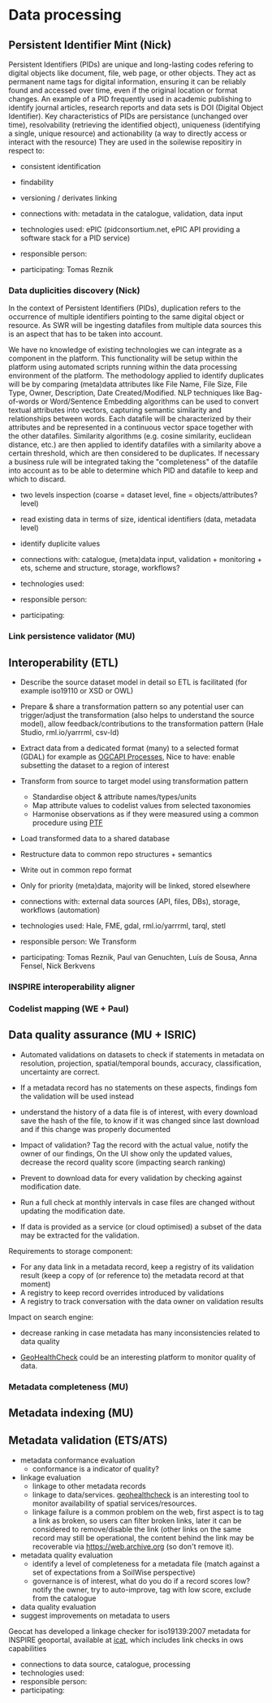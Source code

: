 # Data processing

## Persistent Identifier Mint (Nick)

Persistent Identifiers (PIDs) are unique and long-lasting codes refering to digital objects like  document, file, 
web page, or other objects. They act as permanent name tags for digital information, ensuring it can be reliably found 
and accessed over time, even if the original location or format changes. An example of a PID frequently used in 
academic publishing to identify journal articles, research reports and data sets is DOI (Digital Object Identifier).
Key characteristics of PIDs are persistance (unchanged over time), resolvability (retrieving the identified object), 
uniqueness (identifying a single, unique resource) and actionability (a way to directly access or interact with the resource)
They are used in the soilewise repositiry in respect to:

- consistent identification
- findability
- versioning / derivates linking

- connections with: metadata in the catalogue, validation, data input
- technologies used: ePIC (pidconsortium.net, ePIC API providing a software stack for a PID service)
- responsible person:
- participating: Tomas Reznik

### Data duplicities discovery (Nick)

In the context of Persistent Identifiers (PIDs), duplication refers to the occurrence of multiple identifiers 
pointing to the same digital object or resource. As SWR will be ingesting datafiles from multiple data sources 
this is an aspect that has to be taken into account. 

We have no knowledge of existing technologies we can integrate as a component in the platform. This functionality will be 
setup within the platform using automated scripts running within the data processing environment of the platform. 
The methodology applied to identify duplicates will be by comparing (meta)data attributes like 
File Name, File Size, File Type, Owner, Description, Date Created/Modified. 
NLP techniques like Bag-of-words or Word/Sentence Embedding algorithms can be used to convert textual attributes into vectors, 
capturing semantic similarity and relationships between words. Each datafile will be characterized by their attributes 
and be represented in a continuous vector space together with the other datafiles. Similarity algorithms 
(e.g. cosine similarity, euclidean distance, etc.) are then applied 
to identify datafiles with a similarity above a certain threshold, which are then considered to be duplicates.
If necessary a business rule will be integrated taking the "completeness" of the datafile into account as to be able 
to determine which PID and datafile to keep and which to discard.

- two levels inspection (coarse = dataset level, fine = objects/attributes? level)
- read existing data in terms of size, identical identifiers (data, metadata level)
- identify duplicite values

- connections with: catalogue, (meta)data input, validation + monitoring + ets, scheme and structure, storage, workflows?
- technologies used:
- responsible person:
- participating:

### Link persistence validator (MU)

## Interoperability (ETL)

- Describe the source dataset model in detail so ETL is facilitated (for example iso19110 or XSD or OWL)
- Prepare & share a transformation pattern so any potential user can trigger/adjust the transformation (also helps to understand the source model), allow feedback/contributions to the transformation pattern (Hale Studio, rml.io/yarrrml, csv-ld)
- Extract data from a dedicated format (many) to a selected format (GDAL) for example as [OGCAPI Processes](https://ogcapi.ogc.org/processes/), Nice to have: enable subsetting the dataset to a region of interest 
- Transform from source to target model using transformation pattern 
  - Standardise object & attribute names/types/units
  - Map attribute values to codelist values from selected taxonomies
  - Harmonise observations as if they were measured using a common procedure using [PTF](https://en.wikipedia.org/wiki/Pedotransfer_function) 
- Load transformed data to a shared database

- Restructure data to common repo structures + semantics
- Write out in common repo format
- Only for priority (meta)data, majority will be linked, stored elsewhere

- connections with: external data sources (API, files, DBs), storage, workflows (automation)
- technologies used: Hale, FME, gdal, rml.io/yarrrml, tarql, stetl
- responsible person: We Transform
- participating: Tomas Reznik, Paul van Genuchten, Luís de Sousa, Anna Fensel, Nick Berkvens

### INSPIRE interoperability aligner

### Codelist mapping (WE + Paul)

## Data quality assurance (MU + ISRIC)

- Automated validations on datasets to check if statements in metadata on resolution, projection, spatial/temporal bounds, accuracy, classification, uncertainty are correct.
- If a metadata record has no statements on these aspects, findings fom the validation will be used instead
- understand the history of a data file is of interest, with every download save the hash of the file, to know if it was changed since last download and if this change was properly documented

- Impact of validation? Tag the record with the actual value, notify the owner of our findings, On the UI show only the updated values, decrease the record quality score (impacting search ranking)

- Prevent to download data for every validation by checking against modification date.
- Run a full check at monthly intervals in case files are changed without updating the modification date.
- If data is provided as a service (or cloud optimised) a subset of the data may be extracted for the validation.

Requirements to storage component:
- For any data link in a metadata record, keep a registry of its validation result (keep a copy of (or reference to) the metadata record at that moment)
- A registry to keep record overrides introduced by validations
- A registry to track conversation with the data owner on validation results

Impact on search engine:
- decrease ranking in case metadata has many inconsistencies related to data quality

- [GeoHealthCheck](https://geohealthcheck.org) could be an interesting platform to monitor quality of data. 

### Metadata completeness (MU)

## Metadata indexing (MU)

## Metadata validation (ETS/ATS)

- metadata conformance evaluation
  - conformance is a indicator of quality?
- linkage evaluation
  - linkage to other metadata records
  - linkage to data/services. [geohealthcheck](https://geohealthcheck.org) is an interesting tool to monitor availability of spatial services/resources.
  - linkage failure is a common problem on the web, first aspect is to tag a link as broken, so users can filter broken links, later it can be considered to remove/disable the link (other links on the same record may still be operational, the content behind the link may be recoverable via https://web.archive.org (so don't remove it).
- metadata quality evaluation
  - identify a level of completeness for a metadata file (match against a set of expectations from a SoilWise perspective)
  - governance is of interest, what do you do if a record scores low? notify the owner, try to auto-improve, tag with low score, exclude from the catalogue 
- data quality evaluation
- suggest improvements on metadata to users

Geocat has developed a linkage checker for iso19139:2007 metadata for INSPIRE geoportal, available at [icat](https://github.com/GeoCat/icat), which includes link checks in ows capabilities

- connections to data source, catalogue, processing
- technologies used:
- responsible person:
- participating:
